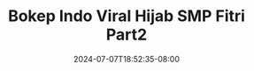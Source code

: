 --- 
title: "Bokep Indo Viral Hijab SMP Fitri Part2"
description: "streaming bokep Bokep Indo Viral Hijab SMP Fitri Part2 yandex full new"
date: 2024-07-07T18:52:35-08:00
file_code: "vy0iicejbc0n"
draft: false
cover: "6koveeeouxlv18ww.jpg"
tags: ["Bokep", "Indo", "Viral", "Hijab", "SMP", "Fitri", "bokep-indo", "bokep-viral", "bokep-ig"]
length: 121
fld_id: "1391216"
foldername: "AlinaFitriupdatecektelegram"
categories: ["AlinaFitriupdatecektelegram"]
views: 38
---